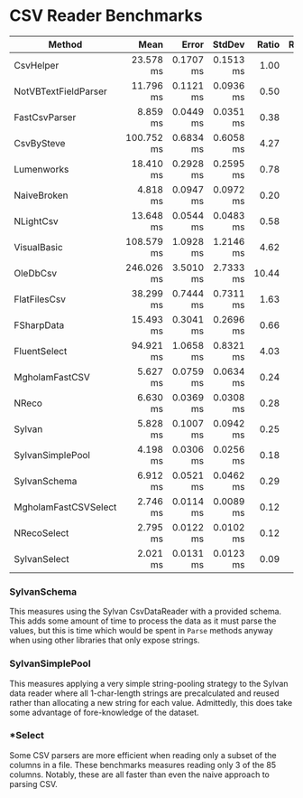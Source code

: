 # CSV Reader Benchmarks

|               Method |       Mean |     Error |    StdDev | Ratio | RatioSD |      Gen 0 |    Gen 1 |   Gen 2 |    Allocated |
|--------------------- |-----------:|----------:|----------:|------:|--------:|-----------:|---------:|--------:|-------------:|
|            CsvHelper |  23.578 ms | 0.1707 ms | 0.1513 ms |  1.00 |    0.00 |  6000.0000 |        - |       - |  27258.73 KB |
| NotVBTextFieldParser |  11.796 ms | 0.1121 ms | 0.0936 ms |  0.50 |    0.01 |  5437.5000 |        - |       - |  22235.21 KB |
|        FastCsvParser |   8.859 ms | 0.0449 ms | 0.0351 ms |  0.38 |    0.00 |  1828.1250 | 125.0000 | 46.8750 |   7548.88 KB |
|           CsvBySteve | 100.752 ms | 0.6834 ms | 0.6058 ms |  4.27 |    0.04 | 22800.0000 |        - |       - |  93808.72 KB |
|           Lumenworks |  18.410 ms | 0.2928 ms | 0.2595 ms |  0.78 |    0.01 | 10468.7500 |        - |       - |  42798.25 KB |
|          NaiveBroken |   4.818 ms | 0.0947 ms | 0.0972 ms |  0.20 |    0.00 |  2757.8125 |        - |       - |  11266.87 KB |
|            NLightCsv |  13.648 ms | 0.0544 ms | 0.0483 ms |  0.58 |    0.00 |  1750.0000 |        - |       - |   7323.29 KB |
|          VisualBasic | 108.579 ms | 1.0928 ms | 1.2146 ms |  4.62 |    0.07 | 45600.0000 |        - |       - | 187058.47 KB |
|             OleDbCsv | 246.026 ms | 3.5010 ms | 2.7333 ms | 10.44 |    0.15 |  1000.0000 |        - |       - |   6848.06 KB |
|         FlatFilesCsv |  38.299 ms | 0.7444 ms | 0.7311 ms |  1.63 |    0.02 |  6285.7143 |  71.4286 |       - |  25882.75 KB |
|           FSharpData |  15.493 ms | 0.3041 ms | 0.2696 ms |  0.66 |    0.01 | 15406.2500 |  31.2500 |       - |  62950.09 KB |
|         FluentSelect |  94.921 ms | 1.0658 ms | 0.8321 ms |  4.03 |    0.04 |          - |        - |       - |   1734.57 KB |
|       MgholamFastCSV |   5.627 ms | 0.0759 ms | 0.0634 ms |  0.24 |    0.00 |  1921.8750 |  62.5000 | 23.4375 |   7881.08 KB |
|                NReco |   6.630 ms | 0.0369 ms | 0.0308 ms |  0.28 |    0.00 |  1781.2500 |  62.5000 | 31.2500 |   7310.73 KB |
|               Sylvan |   5.828 ms | 0.1007 ms | 0.0942 ms |  0.25 |    0.00 |  1781.2500 |  46.8750 | 23.4375 |   7319.95 KB |
|     SylvanSimplePool |   4.198 ms | 0.0306 ms | 0.0256 ms |  0.18 |    0.00 |   460.9375 |  46.8750 | 23.4375 |   1923.53 KB |
|         SylvanSchema |   6.912 ms | 0.0521 ms | 0.0462 ms |  0.29 |    0.00 |   218.7500 |  46.8750 | 23.4375 |    949.15 KB |
| MgholamFastCSVSelect |   2.746 ms | 0.0114 ms | 0.0089 ms |  0.12 |    0.00 |   277.3438 |  62.5000 | 31.2500 |   1136.81 KB |
|          NRecoSelect |   2.795 ms | 0.0122 ms | 0.0102 ms |  0.12 |    0.00 |   136.7188 |  35.1563 | 35.1563 |    567.12 KB |
|         SylvanSelect |   2.021 ms | 0.0131 ms | 0.0123 ms |  0.09 |    0.00 |   140.6250 |  35.1563 | 31.2500 |    576.35 KB |

### SylvanSchema

This measures using the Sylvan CsvDataReader with a provided schema.
This adds some amount of time to process the data as it must parse the values,
but this is time which would be spent in `Parse` methods anyway when using other libraries that only expose strings.

### SylvanSimplePool

This measures applying a very simple string-pooling strategy to the Sylvan data reader where all 1-char-length strings 
are precalculated and reused rather than allocating a new string for each value. Admittedly, this does take some advantage of
fore-knowledge of the dataset.

### *Select
Some CSV parsers are more efficient when reading only a subset of the columns in a file. 
These benchmarks measures reading only 3 of the 85 columns.
Notably, these are all faster than even the naive approach to parsing CSV.
